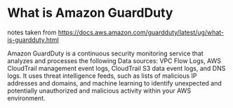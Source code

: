 # What is Amazon GuardDuty

notes taken from <https://docs.aws.amazon.com/guardduty/latest/ug/what-is-guardduty.html>

Amazon GuardDuty is a continuous security monitoring service that analyzes and processes the following Data sources: VPC Flow Logs, AWS CloudTrail management event logs, CloudTrail S3 data event logs, and DNS logs. It uses threat intelligence feeds, such as lists of malicious IP addresses and domains, and machine learning to identify unexpected and potentially unauthorized and malicious activity within your AWS environment. 

